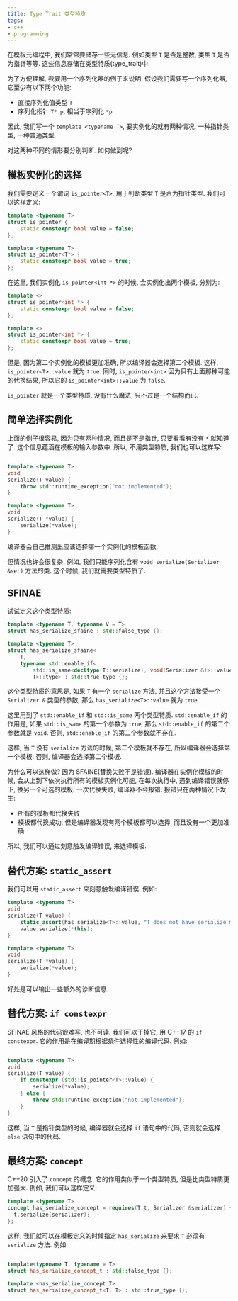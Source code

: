 ```yaml
---
title: Type Trait 类型特质
tags:
- c++
- programming
---
```


在模板元编程中, 我们常常要储存一些元信息. 例如类型 `T` 是否是整数, 类型 `T` 是否为指针等等. 这些信息存储在类型特质(type_trait)中.

为了方便理解, 我要用一个序列化器的例子来说明. 假设我们需要写一个序列化器, 它至少有以下两个功能:
- 直接序列化值类型 `T`
- 序列化指针 `T* p`, 相当于序列化 `*p`

因此, 我们写一个 `template <typename T>`, 要实例化的就有两种情况, 一种指针类型, 一种普通类型.

对这两种不同的情形要分别判断. 如何做到呢?

## 模板实例化的选择

我们需要定义一个谓词 `is_pointer<T>`, 用于判断类型 `T` 是否为指针类型. 我们可以这样定义:

```cpp
template <typename T>
struct is_pointer {
    static constexpr bool value = false;
};

template <typename T>
struct is_pointer<T*> {
    static constexpr bool value = true;
};
```

在这里, 我们实例化 `is_pointer<int *>` 的时候, 会实例化出两个模板, 分别为:

```cpp
template <>
struct is_pointer<int *> {
    static constexpr bool value = false;
};

template <>
struct is_pointer<int *> {
    static constexpr bool value = true;
};
```

但是, 因为第二个实例化的模板更加准确, 所以编译器会选择第二个模板. 这样, `is_pointer<T>::value` 就为 `true`.
同时, `is_pointer<int>` 因为只有上面那种可能的代换结果, 所以它的 `is_pointer<int>::value` 为 `false`.

`is_pointer` 就是一个类型特质. 没有什么魔法, 只不过是一个结构而已.

## 简单选择实例化

上面的例子很容易, 因为只有两种情况, 而且是不是指针, 只要看看有没有 `*` 就知道了. 这个信息蕴涵在模板的输入参数中. 所以, 不用类型特质, 我们也可以这样写:

```cpp

template <typename T>
void
serialize(T value) {
    throw std::runtime_exception("not implemented");
}

template <typename T>
void
serialize(T *value) {
    serialize(*value);
}

```

编译器会自己推测出应该选择哪一个实例化的模板函数.

但情况也许会很复杂. 例如, 我们只能序列化含有 `void serialize(Serializer &ser)` 方法的类. 这个时候, 我们就需要类型特质了.

## SFINAE

试试定义这个类型特质:

```cpp
template <typename T, typename V = T>
struct has_serialize_sfaine : std::false_type {};

template <typename T>
struct has_serialize_sfaine<
    T,
    typename std::enable_if<
        std::is_same<decltype(T::serialize), void(Serializer &)>::value,
        T>::type> : std::true_type {};
```

这个类型特质的意思是, 如果 `T` 有一个 `serialize` 方法, 并且这个方法接受一个 `Serializer &` 类型的参数, 那么 `has_serialize<T>::value` 就为 `true`.

这里用到了 `std::enable_if` 和 `std::is_same` 两个类型特质. `std::enable_if` 的作用是, 如果 `std::is_same` 的第一个参数为 `true`, 那么 `std::enable_if` 的第二个参数就是 `void`. 否则, `std::enable_if` 的第二个参数就不存在.

这样, 当 `T` 没有 `serialize` 方法的时候, 第二个模板就不存在, 所以编译器会选择第一个模板. 否则, 编译器会选择第二个模板.

为什么可以这样做? 因为 SFAINE(替换失败不是错误). 编译器在实例化模板的时候, 会从上到下依次执行所有的模板实例化可能, 在每次执行中, 遇到编译错误就停下, 换另一个可选的模板. 一次代换失败, 编译器不会报错. 报错只在两种情况下发生:
- 所有的模板都代换失败
- 模板都代换成功, 但是编译器发现有两个模板都可以选择, 而且没有一个更加准确

所以, 我们可以通过刻意触发编译错误, 来选择模板.


## 替代方案: `static_assert`

我们可以用 `static_assert` 来刻意触发编译错误. 例如:

```cpp
template <typename T>
void
serialize(T value) {
    static_assert(has_serialize<T>::value, "T does not have serialize method");
    value.serialize(*this);
}

template <typename T>
void
serialize(T *value) {
    serialize(*value);
}
```

好处是可以输出一些额外的诊断信息.


## 替代方案: `if constexpr`

SFINAE 风格的代码很难写, 也不可读. 我们可以干掉它, 用 C++17 的 `if constexpr`. 它的作用是在编译期根据条件选择性的编译代码. 例如:

```cpp

template <typename T>
void
serialize(T value) {
    if constexpr (std::is_pointer<T>::value) {
        serialize(*value);
    } else {
        throw std::runtime_exception("not implemented");
    }
}

```

这样, 当 `T` 是指针类型的时候, 编译器就会选择 `if` 语句中的代码, 否则就会选择 `else` 语句中的代码.

## 最终方案: `concept`

C++20 引入了 `concept` 的概念. 它的作用类似于一个类型特质, 但是比类型特质更加强大. 例如, 我们可以这样定义:

```cpp
template <typename T>
concept has_serialize_concept = requires(T t, Serializer &serializer) {
  t.serialize(serializer);
};
```

这样, 我们就可以在模板定义的时候指定 `has_serialize` 来要求 `T` 必须有 `serialize` 方法. 例如:

```cpp

template<typename T, typename = T>
struct has_serialize_concept_t : std::false_type {};

template <has_serialize_concept T>
struct has_serialize_concept_t<T, T> : std::true_type {};

```

